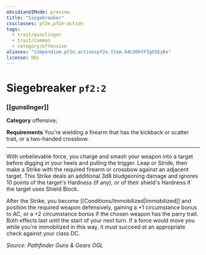 ```yaml
---
obsidianUIMode: preview
title: "Siegebreaker"
cssclasses: pf2e,pf2e-action
tags:
  - trait/gunslinger
  - trait/common
  - category/offensive
aliases: "Compendium.pf2e.actionspf2e.Item.A4L90h7FIgO5EyBx"
license: OGL
---
```

# Siegebreaker `pf2:2`

### [[gunslinger]]

**Category** offensive; 




**Requirements** You're wielding a firearm that has the kickback or scatter trait, or a two-handed crossbow.

* * *

With unbelievable force, you charge and smash your weapon into a target before digging in your heels and pulling the trigger. Leap or Stride, then make a Strike with the required firearm or crossbow against an adjacent target. This Strike deals an additional 3d8 bludgeoning damage and ignores 10 points of the target's Hardness (if any), or of their shield's Hardness if the target uses Shield Block.

After the Strike, you become [[Conditions/Immobilized|Immobilized]] and position the required weapon defensively, gaining a +1 circumstance bonus to AC, or a +2 circumstance bonus if the chosen weapon has the parry trait. Both effects last until the start of your next turn. If a force would move you while you're immobilized in this way, it must succeed at an appropriate check against your class DC.

*Source: Pathfinder Guns & Gears*
*OGL*